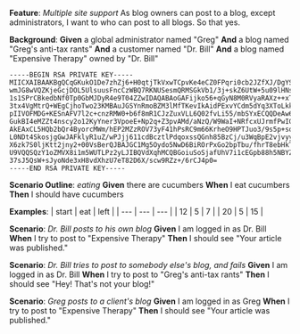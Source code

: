 **Feature**: *Multiple site support*
  As blog owners can post to a blog, except administrators,
  I want to who can post to all blogs.
  So that yes.


**Background**: 
  **Given** a global administrator named "Greg"
  **And** a blog named "Greg's anti-tax rants"
  **And** a customer named "Dr. Bill"
  **And** a blog named "Expensive Therapy" owned by "Dr. Bill"
```
-----BEGIN RSA PRIVATE KEY-----
MIICXAIBAAKBgQCqGKukO1De7zhZj6+H0qtjTkVxwTCpvKe4eCZ0FPqri0cb2JZfXJ/DgYSF6vUp
wmJG8wVQZKjeGcjDOL5UlsuusFncCzWBQ7RKNUSesmQRMSGkVb1/3j+skZ6UtW+5u09lHNsj6tQ5
1s1SPrCBkedbNf0Tp0GbMJDyR4e9T04ZZwIDAQABAoGAFijko56+qGyN8M0RVyaRAXz++xTqHBLh
3tx4VgMtrQ+WEgCjhoTwo23KMBAuJGSYnRmoBZM3lMfTKevIkAidPExvYCdm5dYq3XToLkkLv5L2
pIIVOFMDG+KESnAFV7l2c+cnzRMW0+b6f8mR1CJzZuxVLL6Q02fvLi55/mbSYxECQQDeAw6fiIQX
GukBI4eMZZt4nscy2o12KyYner3VpoeE+Np2q+Z3pvAMd/aNzQ/W9WaI+NRfcxUJrmfPwIGm63il
AkEAxCL5HQb2bQr4ByorcMWm/hEP2MZzROV73yF41hPsRC9m66KrheO9HPTJuo3/9s5p+sqGxOlF
L0NDt4SkosjgGwJAFklyR1uZ/wPJjj611cdBcztlPdqoxssQGnh85BzCj/u3WqBpE2vjvyyvyI5k
X6zk7S0ljKtt2jny2+00VsBerQJBAJGC1Mg5Oydo5NwD6BiROrPxGo2bpTbu/fhrT8ebHkTz2epl
U9VQQSQzY1oZMVX8i1m5WUTLPz2yLJIBQVdXqhMCQBGoiuSoSjafUhV7i1cEGpb88h5NBYZzWXGZ
37sJ5QsW+sJyoNde3xH8vdXhzU7eT82D6X/scw9RZz+/6rCJ4p0=
-----END RSA PRIVATE KEY-----
```



**Scenario Outline**: *eating*
  **Given** there are <start> cucumbers
  **When** I eat <eat> cucumbers
  **Then** I should have <left> cucumbers


**Examples**: 
  | start | eat | left |
  |  --- | --- | --- |
  | 12 | 5 | 7 |
  | 20 | 5 | 15 |


**Scenario**: *Dr. Bill posts to his own blog*
  **Given** I am logged in as Dr. Bill
  **When** I try to post to "Expensive Therapy"
  **Then** I should see "Your article was published."


**Scenario**: *Dr. Bill tries to post to somebody else's blog, and fails*
  **Given** I am logged in as Dr. Bill
  **When** I try to post to "Greg's anti-tax rants"
  **Then** I should see "Hey! That's not your blog!"


**Scenario**: *Greg posts to a client's blog*
  **Given** I am logged in as Greg
  **When** I try to post to "Expensive Therapy"
  **Then** I should see "Your article was published."


